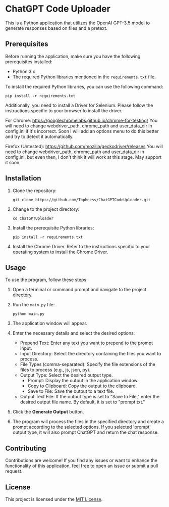 # ChatGPT Code Uploader

This is a Python application that utilizes the OpenAI GPT-3.5 model to generate responses based on files and a pretext.

## Prerequisites

Before running the application, make sure you have the following prerequisites installed:

- Python 3.x
- The required Python libraries mentioned in the `requirements.txt` file.

To install the required Python libraries, you can use the following command:

```shell
pip install -r requirements.txt
```

Additionally, you need to install a Driver for Selenium.
Please follow the instructions specific to your browser to install the driver.

For Chrome:
https://googlechromelabs.github.io/chrome-for-testing/
You will need to change webdriver_path, chrome_path and user_data_dir in config.ini if it's incorrect. Soon I will add an options menu to do this better and try to detect it automatically.

Firefox (Untested):
https://github.com/mozilla/geckodriver/releases
You will need to change webdriver_path, chrome_path and user_data_dir in config.ini, but even then, I don't think it will work at this stage. May support it soon.

## Installation

1. Clone the repository:

   ```shell
   git clone https://github.com/Tophness/ChatGPTCodeUploader.git
   ```

2. Change to the project directory:

   ```shell
   cd ChatGPTUploader
   ```

3. Install the prerequisite Python libraries:

   ```shell
   pip install -r requirements.txt
   ```

4. Install the Chrome Driver. Refer to the instructions specific to your operating system to install the Chrome Driver.

## Usage

To use the program, follow these steps:

1. Open a terminal or command prompt and navigate to the project directory.

2. Run the `main.py` file:

   ```shell
   python main.py
   ```

3. The application window will appear.

4. Enter the necessary details and select the desired options:

   - Prepend Text: Enter any text you want to prepend to the prompt input.
   - Input Directory: Select the directory containing the files you want to process.
   - File Types (comma-separated): Specify the file extensions of the files to process (e.g., js, json, py).
   - Output Type: Select the desired output type.
     - Prompt: Display the output in the application window.
     - Copy to Clipboard: Copy the output to the clipboard.
     - Save to File: Save the output to a text file.
   - Output Text File: If the output type is set to "Save to File," enter the desired output file name. By default, it is set to "prompt.txt."

5. Click the **Generate Output** button.

6. The program will process the files in the specified directory and create a prompt according to the selected options. If you selected 'prompt' output type, it will also prompt ChatGPT and return the chat response.


## Contributing

Contributions are welcome! If you find any issues or want to enhance the functionality of this application, feel free to open an issue or submit a pull request.

## License

This project is licensed under the [MIT License](LICENSE).
